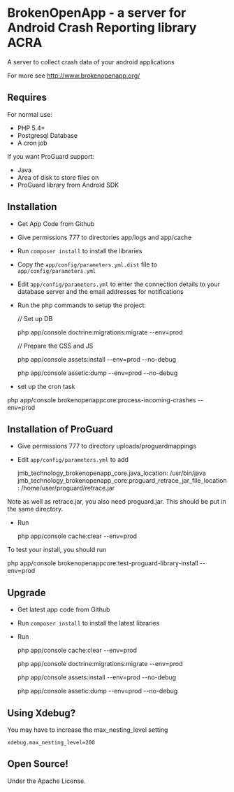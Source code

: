 BrokenOpenApp - a server for Android Crash Reporting library ACRA
=================================================================

A server to collect crash data of your android applications

For more see http://www.brokenopenapp.org/

## Requires

For normal use:

  *  PHP 5.4+
  *  Postgresql Database
  *  A cron job

If you want ProGuard support:

  *  Java
  *  Area of disk to store files on
  *  ProGuard library from Android SDK

## Installation

  * Get App Code from Github
  * Give permissions 777 to directories app/logs and app/cache
  * Run `composer install` to install the libraries
  * Copy the `app/config/parameters.yml.dist` file to `app/config/parameters.yml`
  * Edit `app/config/parameters.yml` to enter the connection details to your database server and the email addresses for notifications
  * Run the php commands to setup the project:


    // Set up DB

    php app/console doctrine:migrations:migrate --env=prod

    // Prepare the CSS and JS

    php app/console assets:install --env=prod --no-debug

    php app/console assetic:dump --env=prod --no-debug

  * set up the cron task

   php app/console brokenopenappcore:process-incoming-crashes --env=prod

## Installation of ProGuard

  * Give permissions 777 to directory uploads/proguardmappings
  * Edit `app/config/parameters.yml` to add

    jmb_technology_brokenopenapp_core.java_location: /usr/bin/java
    jmb_technology_brokenopenapp_core.proguard_retrace_jar_file_location: /home/user/proguard/retrace.jar

Note as well as retrace.jar, you also need proguard.jar. This should be put in the same directory.

  * Run

      php app/console cache:clear --env=prod

To test your install, you should run

  php app/console brokenopenappcore:test-proguard-library-install --env=prod


## Upgrade

  * Get latest app code from Github
  * Run `composer install` to install the latest libraries
  * Run

    php app/console cache:clear --env=prod

    php app/console doctrine:migrations:migrate --env=prod

    php app/console assets:install --env=prod --no-debug

    php app/console assetic:dump --env=prod --no-debug

## Using Xdebug?

You may have to increase the max_nesting_level setting

    xdebug.max_nesting_level=200


## Open Source!

Under the Apache License.

